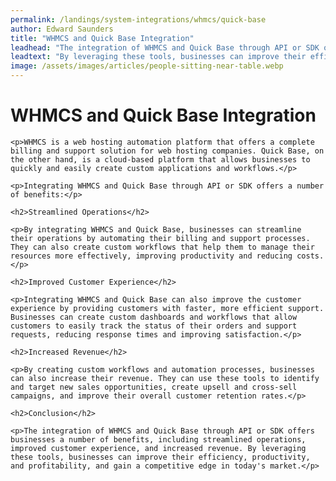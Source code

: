```yaml
---
permalink: /landings/system-integrations/whmcs/quick-base
author: Edward Saunders
title: "WHMCS and Quick Base Integration"
leadhead: "The integration of WHMCS and Quick Base through API or SDK offers businesses a number of benefits, including streamlined operations, improved customer experience, and increased revenue"
leadtext: "By leveraging these tools, businesses can improve their efficiency, productivity, and profitability, and gain a competitive edge in today's market."
image: /assets/images/articles/people-sitting-near-table.webp
---
```

<div class="arttext">	<h1>WHMCS and Quick Base Integration</h1>

	<p>WHMCS is a web hosting automation platform that offers a complete billing and support solution for web hosting companies. Quick Base, on the other hand, is a cloud-based platform that allows businesses to quickly and easily create custom applications and workflows.</p>

	<p>Integrating WHMCS and Quick Base through API or SDK offers a number of benefits:</p>

	<h2>Streamlined Operations</h2>

	<p>By integrating WHMCS and Quick Base, businesses can streamline their operations by automating their billing and support processes. They can also create custom workflows that help them to manage their resources more effectively, improving productivity and reducing costs.</p>

	<h2>Improved Customer Experience</h2>

	<p>Integrating WHMCS and Quick Base can also improve the customer experience by providing customers with faster, more efficient support. Businesses can create custom dashboards and workflows that allow customers to easily track the status of their orders and support requests, reducing response times and improving satisfaction.</p>

	<h2>Increased Revenue</h2>

	<p>By creating custom workflows and automation processes, businesses can also increase their revenue. They can use these tools to identify and target new sales opportunities, create upsell and cross-sell campaigns, and improve their overall customer retention rates.</p>

	<h2>Conclusion</h2>

	<p>The integration of WHMCS and Quick Base through API or SDK offers businesses a number of benefits, including streamlined operations, improved customer experience, and increased revenue. By leveraging these tools, businesses can improve their efficiency, productivity, and profitability, and gain a competitive edge in today's market.</p>

</div>